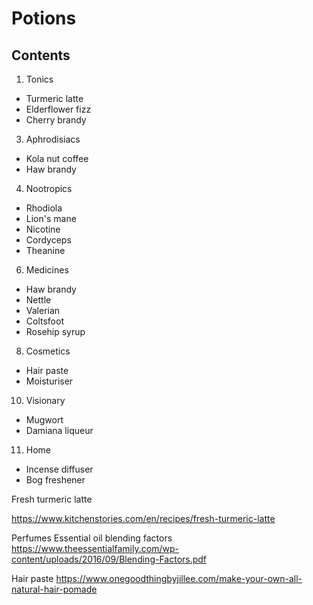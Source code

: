 # Potions

## Contents
1. Tonics
- Turmeric latte
- Elderflower fizz
- Cherry brandy
3. Aphrodisiacs
- Kola nut coffee
- Haw brandy
4. Nootropics
- Rhodiola
- Lion's mane
- Nicotine
- Cordyceps
- Theanine
6. Medicines
- Haw brandy
- Nettle
- Valerian
- Coltsfoot
- Rosehip syrup
8. Cosmetics
- Hair paste
- Moisturiser
10. Visionary
- Mugwort
- Damiana liqueur
11. Home
- Incense diffuser
- Bog freshener

Fresh turmeric latte

https://www.kitchenstories.com/en/recipes/fresh-turmeric-latte

Perfumes
Essential oil blending factors
https://www.theessentialfamily.com/wp-content/uploads/2016/09/Blending-Factors.pdf

Hair paste
https://www.onegoodthingbyjillee.com/make-your-own-all-natural-hair-pomade

